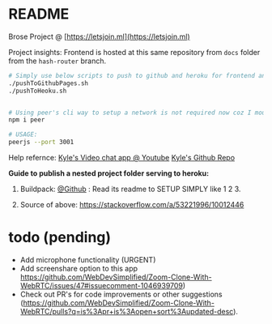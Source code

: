 # README

Brose Project @ [https://letsjoin.ml](https://letsjoin.ml)

Project insights: Frontend is hosted at this same repository from `docs` folder from the `hash-router` branch.

```bash
# Simply use below scripts to push to github and heroku for frontend and backend deployments, yo!
./pushToGithubPages.sh
./pushToHeoku.sh 


# Using peer's cli way to setup a network is not required now coz I mounted peer on top of express server.
npm i peer

# USAGE:
peerjs --port 3001
```

Help refernce: [Kyle's Video chat app @ Youtube](https://youtu.be/DvlyzDZDEq4)
[Kyle's Github Repo](https://github.com/WebDevSimplified/Zoom-Clone-With-WebRTC/issues?q=is%3Aissue+is%3Aopen+sort%3Aupdated-desc)


**Guide to publish a nested project folder serving to heroku:**

1. Buildpack: [@Github](https://github.com/timanovsky/subdir-heroku-buildpack) : Read its readme to SETUP SIMPLY like 1 2 3.

2. Source of above: https://stackoverflow.com/a/53221996/10012446

# todo (pending)

- Add microphone functionality (URGENT)
- Add screenshare option to this app https://github.com/WebDevSimplified/Zoom-Clone-With-WebRTC/issues/47#issuecomment-1046939709)
- Check out PR's for code improvements or other suggestions (https://github.com/WebDevSimplified/Zoom-Clone-With-WebRTC/pulls?q=is%3Apr+is%3Aopen+sort%3Aupdated-desc).
